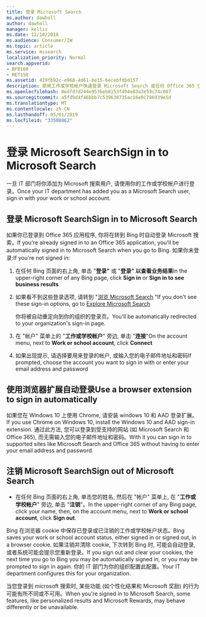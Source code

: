 ```yaml
---
title: 登录 Microsoft Search
ms.author: dawholl
author: dawholl
manager: kellis
ms.date: 12/18/2018
ms.audience: Consumer/IW
ms.topic: article
ms.service: mssearch
localization_priority: Normal
search.appverid:
- BFB160
- MET150
ms.assetid: 429fb92c-e968-4d61-be15-6ecebfdbd157
description: 使用工作或学校帐户快速登录 Microsoft Search 或任何 Office 365 应用
ms.openlocfilehash: 0edfd7d244e953beb8153f494e83a3e59c74c007
ms.sourcegitcommit: a5fd9d4f46bbb7c539630735ac16e0c786939e5d
ms.translationtype: MT
ms.contentlocale: zh-CN
ms.lasthandoff: 05/01/2019
ms.locfileid: "33508862"
---
```

# <a name="sign-in-to-microsoft-search"></a><span data-ttu-id="3d4f9-103">登录 Microsoft Search</span><span class="sxs-lookup"><span data-stu-id="3d4f9-103">Sign in to Microsoft Search</span></span>

<span data-ttu-id="3d4f9-104">一旦 IT 部门将你添加为 Microsoft 搜索用户, 请使用你的工作或学校帐户进行登录。</span><span class="sxs-lookup"><span data-stu-id="3d4f9-104">Once your IT department has added you as a Microsoft Search user, sign in with your work or school account.</span></span>
  
## <a name="sign-in-to-microsoft-search"></a><span data-ttu-id="3d4f9-105">登录 Microsoft Search</span><span class="sxs-lookup"><span data-stu-id="3d4f9-105">Sign in to Microsoft Search</span></span>

<span data-ttu-id="3d4f9-106">如果你已登录到 Office 365 应用程序, 你将在转到 Bing 时自动登录 Microsoft 搜索。</span><span class="sxs-lookup"><span data-stu-id="3d4f9-106">If you're already signed in to an Office 365 application, you'll be automatically signed in to Microsoft Search when you go to Bing.</span></span> <span data-ttu-id="3d4f9-107">如果你未登录:</span><span class="sxs-lookup"><span data-stu-id="3d4f9-107">If you're not signed in:</span></span>
  
1. <span data-ttu-id="3d4f9-108">在任何 Bing 页面的右上角, 单击 "**登录"** 或 "**登录" 以查看业务结果**</span><span class="sxs-lookup"><span data-stu-id="3d4f9-108">In the upper-right corner of any Bing page, click **Sign in** or **Sign in to see business results**</span></span>
    
2. <span data-ttu-id="3d4f9-109">如果看不到这些登录选项, 请转到 "[浏览 Microsoft Search](https://www.bing.com/business/explore) "</span><span class="sxs-lookup"><span data-stu-id="3d4f9-109">If you don't see these sign-in options, go to [Explore Microsoft Search](https://www.bing.com/business/explore)</span></span>
    
    <span data-ttu-id="3d4f9-110">你将被自动重定向到你的组织的登录页。</span><span class="sxs-lookup"><span data-stu-id="3d4f9-110">You'll be automatically redirected to your organization's sign-in page.</span></span>
    
3. <span data-ttu-id="3d4f9-111">在 "帐户" 菜单上的 "**工作或学校帐户**" 旁边, 单击 "**连接**"</span><span class="sxs-lookup"><span data-stu-id="3d4f9-111">On the account menu, next to **Work or school account**, click **Connect**</span></span>
    
4. <span data-ttu-id="3d4f9-112">如果出现提示, 请选择要用来登录的帐户, 或输入您的电子邮件地址和密码</span><span class="sxs-lookup"><span data-stu-id="3d4f9-112">If prompted, choose the account you want to sign in with or enter your email address and password</span></span>
    
## <a name="use-a-browser-extension-to-sign-in-automatically"></a><span data-ttu-id="3d4f9-113">使用浏览器扩展自动登录</span><span class="sxs-lookup"><span data-stu-id="3d4f9-113">Use a browser extension to sign in automatically</span></span>

<span data-ttu-id="3d4f9-114">如果您在 Windows 10 上使用 Chrome, 请安装 windows 10 和 AAD 登录扩展。</span><span class="sxs-lookup"><span data-stu-id="3d4f9-114">If you use Chrome on Windows 10, install the Windows 10 and AAD sign-in extension.</span></span> <span data-ttu-id="3d4f9-115">通过此方法, 您可以登录到受支持的网站 (如 Microsoft Search 和 Office 365), 而无需输入您的电子邮件地址和密码。</span><span class="sxs-lookup"><span data-stu-id="3d4f9-115">With it you can sign in to supported sites like Microsoft Search and Office 365 without having to enter your email address and password.</span></span>
  
## <a name="sign-out-of-microsoft-search"></a><span data-ttu-id="3d4f9-116">注销 Microsoft Search</span><span class="sxs-lookup"><span data-stu-id="3d4f9-116">Sign out of Microsoft Search</span></span>

- <span data-ttu-id="3d4f9-117">在任何 Bing 页面的右上角, 单击您的姓名, 然后在 "帐户" 菜单上, 在 "**工作或学校帐户**" 旁边, 单击 "**注销**"。</span><span class="sxs-lookup"><span data-stu-id="3d4f9-117">In the upper-right corner of any Bing page, click your name, then, on the account menu, next to **Work or school account**, click **Sign out**.</span></span>
    
<span data-ttu-id="3d4f9-118">Bing 在浏览器 cookie 中保存已登录或已注销的工作或学校帐户状态。</span><span class="sxs-lookup"><span data-stu-id="3d4f9-118">Bing saves your work or school account status, either signed in or signed out, in a browser cookie.</span></span> <span data-ttu-id="3d4f9-119">如果注销并清除 cookie, 下次转到 Bing 时, 可能会自动登录, 或者系统可能会提示您重新登录。</span><span class="sxs-lookup"><span data-stu-id="3d4f9-119">If you sign out and clear your cookies, the next time you go to Bing you may be automatically signed in, or you may be prompted to sign in again.</span></span> <span data-ttu-id="3d4f9-120">你的 IT 部门为你的组织配置此配置。</span><span class="sxs-lookup"><span data-stu-id="3d4f9-120">Your IT department configures this for your organization.</span></span>
  
<span data-ttu-id="3d4f9-121">当您登录到 microsoft 搜索时, 某些功能 (如个性化结果和 Microsoft 奖励) 的行为可能有所不同或不可用。</span><span class="sxs-lookup"><span data-stu-id="3d4f9-121">When you're signed in to Microsoft Search, some features, like personalized results and Microsoft Rewards, may behave differently or be unavailable.</span></span>

  

